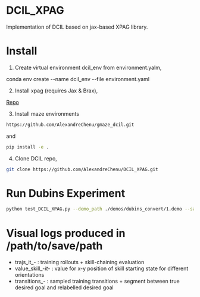 # DCIL_XPAG
Implementation of DCIL based on jax-based XPAG library.

# Install 

1. Create virtual environment dcil_env from environment.yalm,


conda env create --name dcil_env --file environment.yaml

2. Install xpag (requires Jax & Brax),

[Repo](https://github.com/perrin-isir/xpag)

3. Install maze environments 

```sh
https://github.com/AlexandreChenu/gmaze_dcil.git
```

and 

```sh
pip install -e .
```

4. Clone DCIL repo,


```sh
git clone https://github.com/AlexandreChenu/DCIL_XPAG.git
```

# Run Dubins Experiment

```sh
python test_DCIL_XPAG.py --demo_path ./demos/dubins_convert/1.demo --save_path /path/to/save/path
```

# Visual logs produced in /path/to/save/path

- trajs_it_- : training rollouts + skill-chaining evaluation
- value_skill_-_it_- : value for x-y position of skill starting state for different orientations 
- transitions_- : sampled training transitions + segment between true desired goal and relabelled desired goal


